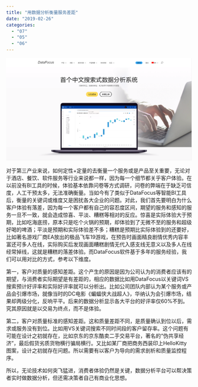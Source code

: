 ```yaml
---
title: "用数据分析衡量服务差距"
date: "2019-02-26"
categories: 
  - "07"
  - "05"
  - "06"
---
```


![](images/微信截图_20190222143923.png)

对于第三产业来说，如何定性+定量的去衡量一个服务或是产品至关重要，无论对于酒店、餐饮、软件服务等行业来说都一样，因为每一个细节都关乎客户体验。在以前没有BI工具的时候，体验基本依靠问卷等方式调研，问卷的弊端在于缺乏可信度，人工干预太多，无法准确衡量。当如今有了类似于DataFocus等智能BI工具后，衡量的关键词或维度又是困扰各大企业的问题。对此，我们首先要明白为什么客户体验有落差，因为每一个客户都有自己的容忍度区间，期望的服务和感知的服务一旦不一致，就会造成惊喜、平淡、糟糕等相对的反应。惊喜是实际体验大于预期，比如吃海底捞，原本只是吃个火锅的预期，却体验到了无微不至的服务和超级好喝的啤酒；平淡是预期和实际体验差不多；糟糕是预期比实际体验到的还要好，比如著名游戏厂商EA放出的极品飞车19游戏，在预告时画面精良剧情优秀内容丰富还可多人在线，实际购买后发现画面糟糕剧情无代入感支线无意义以及多人在线经常掉线，这就是糟糕的落差体验。而DataFocus软件基于多年的服务经验，我们可以用对比的方式，参考以下维度。

第一，客户对质量的感知差距。这个产生的原因是因为公司认为的消费者应该有的期望，与消费者实际期望是有差距的，相应的数据比如用DataFocus以关键词VS搜索预计好评率和实际好评率就可以分析出。比如公司团队内部认为某个服务或产品会引爆市场，就像当时的DC电影《蝙蝠侠大战超人》，华纳认为会引爆市场，结果却两级分化，反响平平。后来的数据分析显示各大平台的好评率仅60%不到。究其原因就是以交易为终点，而不是体验。

第二，客户对质量标准的感知差距。这和质量差距不同，是质量确认到位以后，需求或服务没有到位。比如用VS关键词搜索不同时间段的客户留存率。这个问题有可能在设计之初就存在，比如京东的京东酷卖二手交易平台，著名的“伪共享经济”，最后假货劣质货物横行骗局横行。又比如某厂商把商务西装印上HelloKitty图案，设计之初就存在问题。所以需要有以客户为导向的需求剖析和质量监控程序。

所以，无论技术如何突飞猛进，消费者体验仍然是关键，数据分析平台可以帮决策者实时做数据分析，但还需决策者自己有商业化思想。
